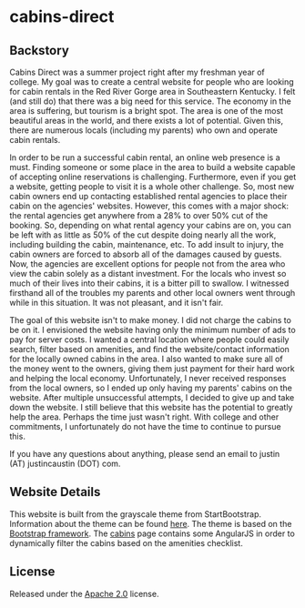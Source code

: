 # cabins-direct

## Backstory
Cabins Direct was a summer project right after my freshman year of college. My goal was to create a central website for people who are looking for cabin rentals in the Red River Gorge area in Southeastern Kentucky. I felt (and still do) that there was a big need for this service. The economy in the area is suffering, but tourism is a bright spot. The area is one of the most beautiful areas in the world, and there exists a lot of potential. Given this, there are numerous locals (including my parents) who own and operate cabin rentals. 

In order to be run a successful cabin rental, an online web presence is a must. Finding someone or some place in the area to build a website capable of accepting online reservations is challenging. Furthermore, even if you get a website, getting people to visit it is a whole other challenge. So, most new cabin owners end up contacting established rental agencies to place their cabin on the agencies' websites. However, this comes with a major shock: the rental agencies get anywhere from a 28% to over 50% cut of the booking. So, depending on what rental agency your cabins are on, you can be left with as little as 50% of the cut despite doing nearly all the work, including building the cabin, maintenance, etc. To add insult to injury, the cabin owners are forced to absorb all of the damages caused by guests. Now, the agencies are excellent options for people not from the area who view the cabin solely as a distant investment. For the locals who invest so much of their lives into their cabins, it is a bitter pill to swallow. I witnessed firsthand all of the troubles my parents and other local owners went through while in this situation. It was not pleasant, and it isn't fair. 

The goal of this website isn't to make money. I did not charge the cabins to be on it. I envisioned the website having only the minimum number of ads to pay for server costs. I wanted a central location where people could easily search, filter based on amenities, and find the website/contact information for the locally owned cabins in the area. I also wanted to make sure all of the money went to the owners, giving them just payment for their hard work and helping the local economy. Unfortunately, I never received responses from the local owners, so I ended up only having my parents' cabins on the website. After multiple unsuccessful attempts, I decided to give up and take down the website. I still believe that this website has the potential to greatly help the area. Perhaps the time just wasn't right. With college and other commitments, I unfortunately do not have the time to continue to pursue this.

If you have any questions about anything, please send an email to justin (AT) justincaustin (DOT) com.

## Website Details
This website is built from the grayscale theme from StartBootstrap. Information about the theme can be found [here](https://startbootstrap.com/template-overviews/grayscale/). The theme is based on the [Bootstrap framework](https://getbootstrap.com/). The [cabins](cabins/index.html) page contains some AngularJS in order to dynamically filter the cabins based on the amenities checklist.

## License
Released under the [Apache 2.0](https://github.com/justinaustin/cabins-direct/blob/master/LICENSE) license.
